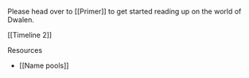 Please head over to [[Primer]] to get started reading up on the world of Dwalen.

[[Timeline 2]]

Resources
* [[Name pools]]